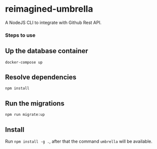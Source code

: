 # reimagined-umbrella
A NodeJS CLI to integrate with Github Rest API.

### Steps to use

## Up the database container
`docker-compose up`

## Resolve dependencies
`npm install`

## Run the migrations
`npm run migrate:up`

## Install
Run `npm install -g .`, after that the command `umbrella` will be available.
